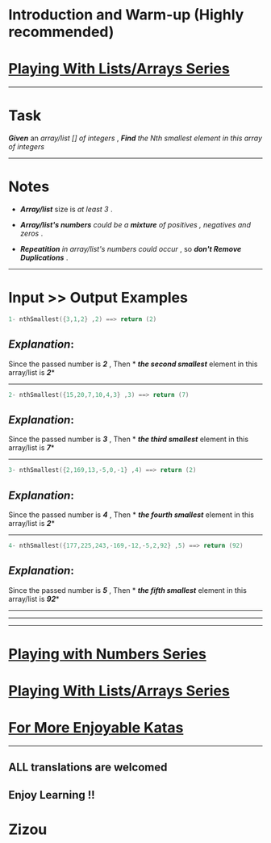 # Introduction and Warm-up (Highly recommended)

# [Playing With Lists/Arrays Series](https://www.codewars.com/collections/playing-with-lists-slash-arrays)
___

# Task

**_Given_** an *array/list [] of integers* , **_Find_**  *the Nth smallest element in this array of integers*
___

# Notes 

* **_Array/list_** size is *at least 3* .

* **_Array/list's numbers_** *could be a **_mixture_** of positives , negatives and zeros* .

* **_Repeatition_** *in array/list's numbers could occur* , so **_don't Remove Duplications_** .
___

# Input >> Output Examples

```cpp
1- nthSmallest({3,1,2} ,2) ==> return (2) 
```

## **_Explanation_**:

Since the passed number is **_2_** , Then * **_the second smallest_** element in this array/list is **_2_***  
___

```cpp
2- nthSmallest({15,20,7,10,4,3} ,3) ==> return (7) 
```

## **_Explanation_**:

Since the passed number is **_3_** , Then * **_the third smallest_** element in this array/list is **_7_*** 
___
```cpp
3- nthSmallest({2,169,13,-5,0,-1} ,4) ==> return (2) 
```

## **_Explanation_**:

Since the passed number is **_4_** , Then * **_the fourth smallest_** element in this array/list is **_2_*** 
___

```cpp
4- nthSmallest({177,225,243,-169,-12,-5,2,92} ,5) ==> return (92) 
```
## **_Explanation_**:

Since the passed number is **_5_** , Then * **_the fifth smallest_** element in this array/list is **_92_*** 
___
___
___

# [Playing with Numbers Series](https://www.codewars.com/collections/playing-with-numbers)

# [Playing With Lists/Arrays Series](https://www.codewars.com/collections/playing-with-lists-slash-arrays)

# [For More Enjoyable Katas](http://www.codewars.com/users/MrZizoScream/authored)
___

## ALL translations are welcomed

## Enjoy Learning !!
# Zizou

